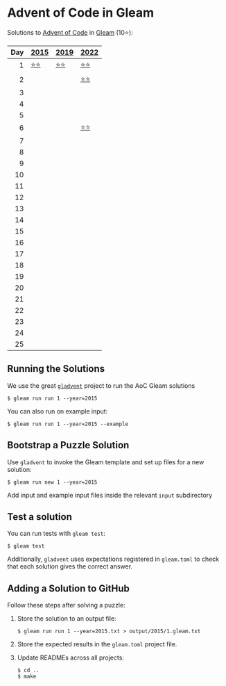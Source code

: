 # Advent of Code in Gleam

Solutions to [Advent of Code](https://adventofcode.com/) in [Gleam](https://gleam.run/) (10⭐):

|   Day | [2015](aoc/src/aoc_2015)                 | [2019](aoc/src/aoc_2019)                 | [2022](aoc/src/aoc_2022)                 |
|------:|:-----------------------------------------|:-----------------------------------------|:-----------------------------------------|
|     1 | [⭐⭐](aoc/src/aoc_2015/README_day_1.md) | [⭐⭐](aoc/src/aoc_2019/README_day_1.md) | [⭐⭐](aoc/src/aoc_2022/README_day_1.md) |
|     2 |                                          |                                          | [⭐⭐](aoc/src/aoc_2022/README_day_2.md) |
|     3 |                                          |                                          |                                          |
|     4 |                                          |                                          |                                          |
|     5 |                                          |                                          |                                          |
|     6 |                                          |                                          | [⭐⭐](aoc/src/aoc_2022/README_day_6.md) |
|     7 |                                          |                                          |                                          |
|     8 |                                          |                                          |                                          |
|     9 |                                          |                                          |                                          |
|    10 |                                          |                                          |                                          |
|    11 |                                          |                                          |                                          |
|    12 |                                          |                                          |                                          |
|    13 |                                          |                                          |                                          |
|    14 |                                          |                                          |                                          |
|    15 |                                          |                                          |                                          |
|    16 |                                          |                                          |                                          |
|    17 |                                          |                                          |                                          |
|    18 |                                          |                                          |                                          |
|    19 |                                          |                                          |                                          |
|    20 |                                          |                                          |                                          |
|    21 |                                          |                                          |                                          |
|    22 |                                          |                                          |                                          |
|    23 |                                          |                                          |                                          |
|    24 |                                          |                                          |                                          |
|    25 |                                          |                                          |                                          |

## Running the Solutions

We use the great [`gladvent`](https://github.com/TanklesXL/gladvent/) project to run the AoC Gleam solutions

```console
$ gleam run run 1 --year=2015
```

You can also run on example input:

```console
$ gleam run run 1 --year=2015 --example
```

## Bootstrap a Puzzle Solution

Use `gladvent` to invoke the Gleam template and set up files for a new solution:

```console
$ gleam run new 1 --year=2015
```

Add input and example input files inside the relevant `input` subdirectory

## Test a solution

You can run tests with `gleam test`:

```console
$ gleam test
```

Additionally, `gladvent` uses expectations registered in `gleam.toml` to check
that each solution gives the correct answer.

## Adding a Solution to GitHub

Follow these steps after solving a puzzle:

1. Store the solution to an output file:

    ```console
    $ gleam run run 1 --year=2015.txt > output/2015/1.gleam.txt
    ```

2. Store the expected results in the `gleam.toml` project file.

3. Update READMEs across all projects:

    ```console
    $ cd ..
    $ make
    ```
